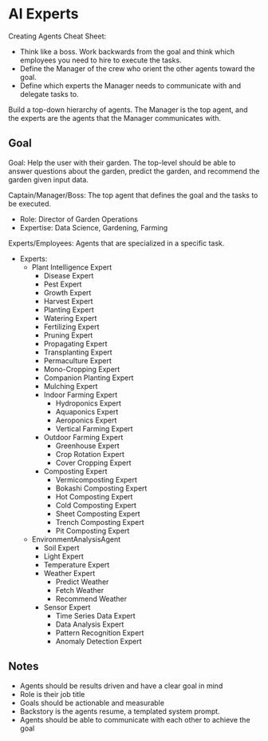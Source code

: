 # AI Experts

Creating Agents Cheat Sheet:

- Think like a boss. Work backwards from the goal and think which employees you need to hire to execute the tasks.
- Define the Manager of the crew who orient the other agents toward the goal.
- Define which experts the Manager needs to communicate with and delegate tasks to.

Build a top-down hierarchy of agents. The Manager is the top agent, and the experts are the agents that the Manager communicates with.

## Goal

Goal: Help the user with their garden. The top-level should be able to answer questions about the garden, predict the garden, and recommend the garden given input data.

Captain/Manager/Boss: The top agent that defines the goal and the tasks to be executed.

- Role: Director of Garden Operations
- Expertise: Data Science, Gardening, Farming

Experts/Employees: Agents that are specialized in a specific task.

- Experts:
  - Plant Intelligence Expert
    - Disease Expert
    - Pest Expert
    - Growth Expert
    - Harvest Expert
    - Planting Expert
    - Watering Expert
    - Fertilizing Expert
    - Pruning Expert
    - Propagating Expert
    - Transplanting Expert
    - Permaculture Expert
    - Mono-Cropping Expert
    - Companion Planting Expert
    - Mulching Expert
    - Indoor Farming Expert
      - Hydroponics Expert
      - Aquaponics Expert
      - Aeroponics Expert
      - Vertical Farming Expert
    - Outdoor Farming Expert
      - Greenhouse Expert
      - Crop Rotation Expert
      - Cover Cropping Expert
    - Composting Expert
      - Vermicomposting Expert
      - Bokashi Composting Expert
      - Hot Composting Expert
      - Cold Composting Expert
      - Sheet Composting Expert
      - Trench Composting Expert
      - Pit Composting Expert
  - EnvironmentAnalysisAgent
    - Soil Expert
    - Light Expert
    - Temperature Expert
    - Weather Expert
      - Predict Weather
      - Fetch Weather
      - Recommend Weather
    - Sensor Expert
      - Time Series Data Expert
      - Data Analysis Expert
      - Pattern Recognition Expert
      - Anomaly Detection Expert

## Notes

- Agents should be results driven and have a clear goal in mind
- Role is their job title
- Goals should be actionable and measurable
- Backstory is the agents resume, a templated system prompt.
- Agents should be able to communicate with each other to achieve the goal
